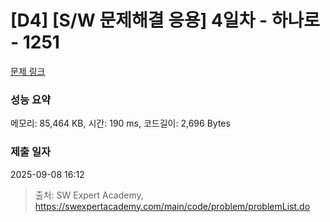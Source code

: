 # [D4] [S/W 문제해결 응용] 4일차 - 하나로 - 1251 

[문제 링크](https://swexpertacademy.com/main/code/problem/problemDetail.do?contestProbId=AV15StKqAQkCFAYD) 

### 성능 요약

메모리: 85,464 KB, 시간: 190 ms, 코드길이: 2,696 Bytes

### 제출 일자

2025-09-08 16:12



> 출처: SW Expert Academy, https://swexpertacademy.com/main/code/problem/problemList.do